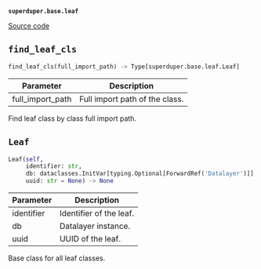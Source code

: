 **`superduper.base.leaf`** 

[Source code](https://github.com/superduper/superduper/blob/main/superduper/base/leaf.py)

## `find_leaf_cls` 

```python
find_leaf_cls(full_import_path) -> Type[superduper.base.leaf.Leaf]
```
| Parameter | Description |
|-----------|-------------|
| full_import_path | Full import path of the class. |

Find leaf class by class full import path.

## `Leaf` 

```python
Leaf(self,
     identifier: str,
     db: dataclasses.InitVar[typing.Optional[ForwardRef('Datalayer')]] = None,
     uuid: str = None) -> None
```
| Parameter | Description |
|-----------|-------------|
| identifier | Identifier of the leaf. |
| db | Datalayer instance. |
| uuid | UUID of the leaf. |

Base class for all leaf classes.

